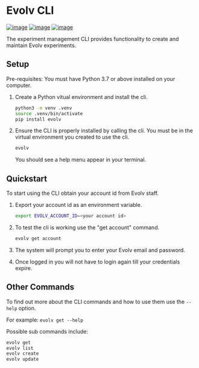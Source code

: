 Evolv CLI
====================================

[![image](https://img.shields.io/pypi/v/evolv.svg)](https://pypi.org/project/evolv/)
[![image](https://img.shields.io/pypi/l/evolv.svg)](https://pypi.org/project/evolv/)
[![image](https://img.shields.io/pypi/pyversions/evolv.svg)](https://pypi.org/project/evolv/)

The experiment management CLI provides functionality to create and maintain Evolv experiments.

## Setup

Pre-requisites: You must have Python 3.7 or above installed on your computer.

1. Create a Python vitual environment and install the cli.
    ```bash
    python3 -m venv .venv
    source .venv/bin/activate
    pip install evolv
    ```
    
2. Ensure the CLI is properly installed by calling the cli. You must be in the virtual environment
   you created to use the cli. 
    ```bash
    evolv
    ```
    You should see a help menu appear in your terminal.

## Quickstart

To start using the CLI obtain your account id from Evolv staff.

1. Export your account id as an environment variable.

    ```bash
    export EVOLV_ACCOUNT_ID=<your account id>
    ```
    
2. To test the cli is working use the "get account" command.

    ```bash
    evolv get account
    ```
    
3. The system will prompt you to enter your Evolv email and password.

4. Once logged in you will not have to login again till your credentials expire.

## Other Commands

To find out more about the CLI commands and how to use them use the `--help` option.

For example: `evolv get --help`

Possible sub commands include:

```bash
evolv get
evolv list
evolv create
evolv update
```